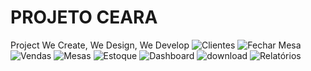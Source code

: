 # PROJETO CEARA
Project 
We Create, We Design, We Develop
![Clientes](https://user-images.githubusercontent.com/62913144/83822145-9dc5f680-a6a6-11ea-8c49-9e4e49f3552d.png)
![Fechar Mesa](https://user-images.githubusercontent.com/62913144/83822148-9ef72380-a6a6-11ea-85f8-864b34e33334.png)
![Vendas](https://user-images.githubusercontent.com/62913144/83822149-9ef72380-a6a6-11ea-8df7-1a3e3b385942.png)
![Mesas](https://user-images.githubusercontent.com/62913144/83822150-9f8fba00-a6a6-11ea-92ef-ad9f5642d2ce.png)
![Estoque](https://user-images.githubusercontent.com/62913144/83822153-a0285080-a6a6-11ea-9bdf-6d00160ff116.png)
![Dashboard](https://user-images.githubusercontent.com/62913144/83822154-a0285080-a6a6-11ea-86f0-e4d843ae63de.png)
![download](https://user-images.githubusercontent.com/62913144/83822158-a0c0e700-a6a6-11ea-9f75-ef5e5b213983.png)
![Relatórios](https://user-images.githubusercontent.com/62913144/83822159-a0c0e700-a6a6-11ea-9745-cd26fdc5f9a0.png)
